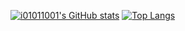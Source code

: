 [![i01011001's GitHub stats](https://github-readme-stats.vercel.app/api?username=i01011001&bg_color=000000&border_color=444444&title_color=eeeeee&text_color=bdbdbd)](https://github.com/anuraghazra/github-readme-stats)
[![Top Langs](https://github-readme-stats.vercel.app/api/top-langs/?username=i01011001&layout=donut&bg_color=000000&border_color=444444&title_color=eeeeee&text_color=bdbdbd)](https://github.com/anuraghazra/github-readme-stats)
